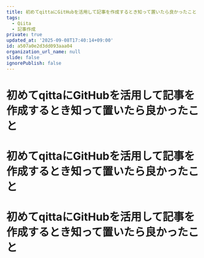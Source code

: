 ```yaml
---
title: 初めてqittaにGitHubを活用して記事を作成するとき知って置いたら良かったこと
tags:
  - Qiita
  - 記事作成
private: true
updated_at: '2025-09-08T17:40:14+09:00'
id: a507a0e2d3dd093aaa04
organization_url_name: null
slide: false
ignorePublish: false
---
```

# 初めてqittaにGitHubを活用して記事を作成するとき知って置いたら良かったこと
# 初めてqittaにGitHubを活用して記事を作成するとき知って置いたら良かったこと
# 初めてqittaにGitHubを活用して記事を作成するとき知って置いたら良かったこと
